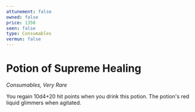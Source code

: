 ```yaml
---
attunement: false
owned: false
price: 1350
seen: false
type: Consumables
vermun: false
---
```

# Potion of Supreme Healing

*Consumables, Very Rare*

You regain 10d4+20 hit points when you drink this potion. The potion's red liquid glimmers when agitated.